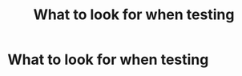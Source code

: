 ﻿---
title: What to look for when testing
description: This topic highlights common issues with internationalization and localization that can be identified during testing.
ms.date: 01/01/2022
---

# What to look for when testing
